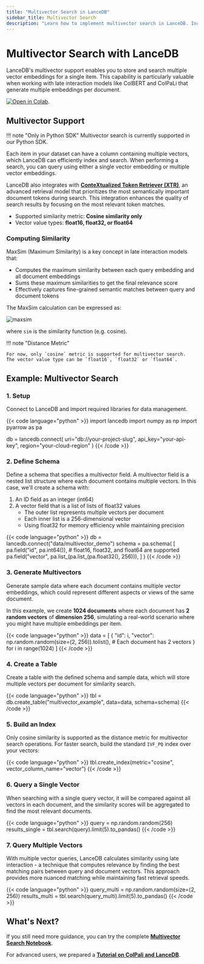 ```yaml
---
title: "Multivector Search in LanceDB"
sidebar_title: Multivector Search
description: "Learn how to implement multivector search in LanceDB. Includes multiple vector fields, cross-modal search, and complex query patterns."
---
```


# **Multivector Search with LanceDB**

LanceDB's multivector support enables you to store and search multiple vector embeddings for a single item. This capability is particularly valuable when working with late interaction models like ColBERT and ColPaLi that generate multiple embeddings per document.

[![Open in Colab](https://colab.research.google.com/assets/colab-badge.svg)](https://colab.research.google.com/github/lancedb/vectordb-recipes/blob/main/examples/saas_examples/python_notebook/Multivector_on_LanceDB_Cloud.ipynb).

## **Multivector Support**

!!! note "Only in Python SDK"
    Multivector search is currently supported in our Python SDK. 

Each item in your dataset can have a column containing multiple vectors, which LanceDB can efficiently index and search. When performing a search, you can query using either a single vector embedding or multiple vector embeddings. 

LanceDB also integrates with [**ConteXtualized Token Retriever (XTR)**](https://arxiv.org/abs/2304.01982), an advanced retrieval model that prioritizes the most semantically important document tokens during search. This integration enhances the quality of search results by focusing on the most relevant token matches.

- Supported similarity metric: **Cosine similarity only**
- Vector value types: **float16, float32, or float64**

### **Computing Similarity**

MaxSim (Maximum Similarity) is a key concept in late interaction models that:

- Computes the maximum similarity between each query embedding and all document embeddings
- Sums these maximum similarities to get the final relevance score
- Effectively captures fine-grained semantic matches between query and document tokens

The MaxSim calculation can be expressed as:

![maxsim](../../assets/maxsim.png)

where `sim` is the similarity function (e.g. cosine).

!!! note "Distance Metric"

    For now, only `cosine` metric is supported for multivector search.
    The vector value type can be `float16`, `float32` or `float64`.

## **Example: Multivector Search**

### **1. Setup**

Connect to LanceDB and import required libraries for data management.

{{< code language="python" >}}
import lancedb
import numpy as np
import pyarrow as pa

db = lancedb.connect(
    uri="db://your-project-slug",
    api_key="your-api-key",
    region="your-cloud-region"
)
{{< /code >}}

### **2. Define Schema**

Define a schema that specifies a multivector field. A multivector field is a nested list structure where each document contains multiple vectors. In this case, we'll create a schema with:

1. An ID field as an integer (int64)
2. A vector field that is a list of lists of float32 values
   - The outer list represents multiple vectors per document
   - Each inner list is a 256-dimensional vector
   - Using float32 for memory efficiency while maintaining precision

{{< code language="python" >}}
db = lancedb.connect("data/multivector_demo")
schema = pa.schema(
    [
        pa.field("id", pa.int64()),
        # float16, float32, and float64 are supported
        pa.field("vector", pa.list_(pa.list_(pa.float32(), 256))),
    ]
)
{{< /code >}}

### **3. Generate Multivectors**

Generate sample data where each document contains multiple vector embeddings, which could represent different aspects or views of the same document. 

In this example, we create **1024 documents** where each document has **2 random vectors** of **dimension 256**, simulating a real-world scenario where you might have multiple embeddings per item.

{{< code language="python" >}}
data = [
    {
        "id": i,
        "vector": np.random.random(size=(2, 256)).tolist(),  # Each document has 2 vectors
    }
    for i in range(1024)
]
{{< /code >}}

### **4. Create a Table**

Create a table with the defined schema and sample data, which will store multiple vectors per document for similarity search.

{{< code language="python" >}}
tbl = db.create_table("multivector_example", data=data, schema=schema)
{{< /code >}}

### **5. Build an Index**

Only cosine similarity is supported as the distance metric for multivector search operations. 
For faster search, build the standard `IVF_PQ` index over your vectors:

{{< code language="python" >}}
tbl.create_index(metric="cosine", vector_column_name="vector")
{{< /code >}}

### **6. Query a Single Vector**

When searching with a single query vector, it will be compared against all vectors in each document, and the similarity scores will be aggregated to find the most relevant documents.

{{< code language="python" >}}
query = np.random.random(256)
results_single = tbl.search(query).limit(5).to_pandas()
{{< /code >}}

### **7. Query Multiple Vectors**

With multiple vector queries, LanceDB calculates similarity using late interaction - a technique that computes relevance by finding the best matching pairs between query and document vectors. This approach provides more nuanced matching while maintaining fast retrieval speeds.

{{< code language="python" >}}
query_multi = np.random.random(size=(2, 256))
results_multi = tbl.search(query_multi).limit(5).to_pandas()
{{< /code >}}

## **What's Next?**

If you still need more guidance, you can try the complete [**Multivector Search Notebook**](https://colab.research.google.com/github/lancedb/vectordb-recipes/blob/main/examples/saas_examples/python_notebook/Multivector_on_LanceDB_Cloud.ipynb).

For advanced users, we prepared a [**Tutorial on ColPali and LanceDB**](/docs/notebooks/Multivector_on_LanceDB/).



